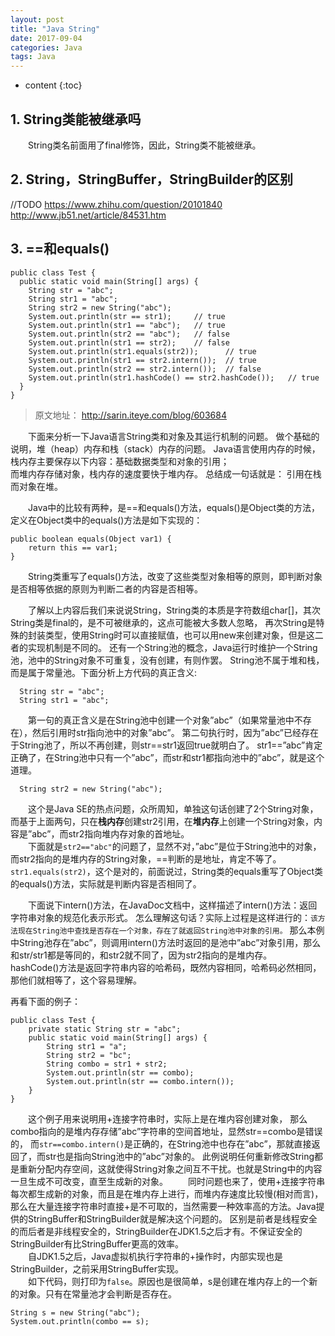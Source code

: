 ```yaml
---
layout: post
title: "Java String"
date: 2017-09-04
categories: Java
tags: Java
---
```

* content
{:toc}

## 1. String类能被继承吗
&emsp;&emsp;String类名前面用了final修饰，因此，String类不能被继承。

## 2. String，StringBuffer，StringBuilder的区别

//TODO
https://www.zhihu.com/question/20101840
http://www.jb51.net/article/84531.htm

## 3. ==和equals()

```
public class Test {     
  public static void main(String[] args) {     
    String str = "abc";     
    String str1 = "abc";     
    String str2 = new String("abc");     
    System.out.println(str == str1);     // true
    System.out.println(str1 == "abc");   // true
    System.out.println(str2 == "abc");   // false  
    System.out.println(str1 == str2);    // false
    System.out.println(str1.equals(str2));      // true
    System.out.println(str1 == str2.intern());  // true   
    System.out.println(str2 == str2.intern());  // false   
    System.out.println(str1.hashCode() == str2.hashCode());   // true  
  }     
}
```
> 原文地址： http://sarin.iteye.com/blog/603684

&emsp;&emsp;下面来分析一下Java语言String类和对象及其运行机制的问题。
做个基础的说明，堆（heap）内存和栈（stack）内存的问题。
Java语言使用内存的时候，栈内存主要保存以下内容：基础数据类型和对象的引用；  
而堆内存存储对象，栈内存的速度要快于堆内存。
总结成一句话就是： 引用在栈而对象在堆。

&emsp;&emsp;Java中的比较有两种，是==和equals()方法，equals()是Object类的方法，
定义在Object类中的equals()方法是如下实现的：
```
public boolean equals(Object var1) {
    return this == var1;
}
```
&emsp;&emsp;String类重写了equals()方法，改变了这些类型对象相等的原则，即判断对象是否相等依据的原则为判断二者的内容是否相等。

&emsp;&emsp;了解以上内容后我们来说说String，String类的本质是字符数组char[]，其次String类是final的，是不可被继承的，这点可能被大多数人忽略，
再次String是特殊的封装类型，使用String时可以直接赋值，也可以用new来创建对象，但是这二者的实现机制是不同的。
还有一个String池的概念，Java运行时维护一个String池，池中的String对象不可重复，没有创建，有则作罢。
String池不属于堆和栈，而是属于常量池。下面分析上方代码的真正含义:
```
  String str = "abc";  
  String str1 = "abc";  
```
&emsp;&emsp;第一句的真正含义是在String池中创建一个对象”abc”（如果常量池中不存在），然后引用时str指向池中的对象”abc”。
第二句执行时，因为”abc”已经存在于String池了，所以不再创建，则str==str1返回true就明白了。
str1==”abc”肯定正确了，在String池中只有一个”abc”，而str和str1都指向池中的”abc”，就是这个道理。
```
  String str2 = new String("abc");
```
&emsp;&emsp;这个是Java SE的热点问题，众所周知，单独这句话创建了2个String对象，
而基于上面两句，只在**栈内存**创建str2引用，在**堆内存**上创建一个String对象，内容是”abc”，而str2指向堆内存对象的首地址。  
&emsp;&emsp;下面就是```str2=="abc"```的问题了，显然不对，”abc”是位于String池中的对象，而str2指向的是堆内存的String对象，==判断的是地址，肯定不等了。```str1.equals(str2)```，这个是对的，前面说过，String类的equals重写了Object类的equals()方法，实际就是判断内容是否相同了。

&emsp;&emsp;下面说下intern()方法，在JavaDoc文档中，这样描述了intern()方法：返回字符串对象的规范化表示形式。
怎么理解这句话？实际上过程是这样进行的：```该方法现在String池中查找是否存在一个对象，存在了就返回String池中对象的引用。```
那么本例中String池存在”abc”，则调用intern()方法时返回的是池中”abc”对象引用，那么和str/str1都是等同的，和str2就不同了，因为str2指向的是堆内存。
&emsp;&emsp;hashCode()方法是返回字符串内容的哈希码，既然内容相同，哈希码必然相同，那他们就相等了，这个容易理解。

再看下面的例子：

```
public class Test {  
    private static String str = "abc";  
    public static void main(String[] args) {  
        String str1 = "a";  
        String str2 = "bc";  
        String combo = str1 + str2;  
        System.out.println(str == combo);  
        System.out.println(str == combo.intern());  
    }  
}  
```
&emsp;&emsp;这个例子用来说明用+连接字符串时，实际上是在堆内容创建对象，
那么combo指向的是堆内存存储”abc”字符串的空间首地址，显然str==combo是错误的，
而```str==combo.intern()```是正确的，在String池中也存在”abc”，那就直接返回了，而str也是指向String池中的”abc”对象的。
此例说明任何重新修改String都是重新分配内存空间，这就使得String对象之间互不干扰。也就是String中的内容一旦生成不可改变，直至生成新的对象。
&emsp;&emsp;同时问题也来了，使用+连接字符串每次都生成新的对象，而且是在堆内存上进行，而堆内存速度比较慢(相对而言)，
那么在大量连接字符串时直接+是不可取的，当然需要一种效率高的方法。Java提供的StringBuffer和StringBuilder就是解决这个问题的。
区别是前者是线程安全的而后者是非线程安全的，StringBuilder在JDK1.5之后才有。不保证安全的StringBuilder有比StringBuffer更高的效率。  
&emsp;&emsp;自JDK1.5之后，Java虚拟机执行字符串的+操作时，内部实现也是StringBuilder，之前采用StringBuffer实现。  
&emsp;&emsp;如下代码，则打印为```false```。原因也是很简单，s是创建在堆内存上的一个新的对象。只有在常量池才会判断是否存在。
```
String s = new String("abc");
System.out.println(combo == s);
```

